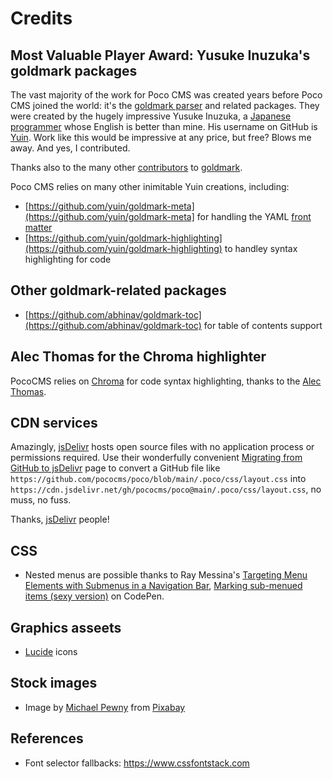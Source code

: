 # Credits

## Most Valuable Player Award: Yusuke Inuzuka's goldmark packages

The vast majority of the work for Poco CMS was created years
before Poco CMS joined the world: it's the [goldmark parser](https://github.com/yuin/goldmark) and related packages. They were created by the
hugely impressive Yusuke Inuzuka, a [Japanese programmer](http://inforno.net/) 
whose English is better than mine. His username on GitHub is 
[Yuin](https://github.com/yuin). Work like this would be impressive
at any price, but free? Blows me away. And yes, I contributed.

Thanks also to the many other [contributors](https://github.com/yuin/goldmark/graphs/contributors) to [goldmark](https://github.com/yuin/goldmark).

Poco CMS relies on many other inimitable Yuin creations, including:

* [https://github.com/yuin/goldmark-meta](https://github.com/yuin/goldmark-meta] for handling the YAML [front matter](front-matter.html)
* [https://github.com/yuin/goldmark-highlighting](https://github.com/yuin/goldmark-highlighting) to handley syntax highlighting for code

## Other goldmark-related packages

* [https://github.com/abhinav/goldmark-toc](https://github.com/abhinav/goldmark-toc) for table of contents support


## Alec Thomas for the Chroma highlighter

PocoCMS relies on [Chroma](https://github.com/alecthomas/chroma) 
for code syntax highlighting, thanks to the [Alec Thomas](https://github.com/alecthomas).


## CDN services

Amazingly, [jsDelivr](https://www.jsdelivr.com/) hosts open source files
with no application process or permissions required. Use their
wonderfully convenient [Migrating from GitHub to jsDelivr](https://www.jsdelivr.com/github) page to convert a GitHub file like `https://github.com/pococms/poco/blob/main/.poco/css/layout.css` into  `https://cdn.jsdelivr.net/gh/pococms/poco@main/.poco/css/layout.css`, no muss, no fuss.

Thanks, [jsDelivr](https://www.jsdelivr.com/) people!

## CSS

* Nested menus are possible thanks to Ray Messina's [Targeting Menu Elements with Submenus in a Navigation Bar](https://css-tricks.com/targetting-menu-elements-submenus-navigation-bar/), [Marking sub-menued items (sexy version)](https://codepen.io/RayM/pen/ARQmVQ) on CodePen.

## Graphics asseets

* [Lucide](https://lucide.dev/) icons

## Stock images
* Image by [Michael Pewny](https://pixabay.com/users/mpewny-777390/?utm_source=link-attribution&amp;utm_medium=referral&amp;utm_campaign=image&amp;utm_content=668616) from [Pixabay](https://pixabay.com//?utm_source=link-attribution&amp;utm_medium=referral&amp;utm_campaign=image&amp;utm_content=668616)

## References

* Font selector fallbacks: https://www.cssfontstack.com 


